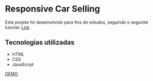 # Responsive Car Selling 

Este projeto foi desenvolvido para fins de estudos, seguindo o seguinte tutorial: [Link](https://www.youtube.com/watch?v=tuURYMcX8S8&ab_channel=Mr.WebDesigner)

## Tecnologias utilizadas

- HTML
- CSS
- JavaScript

[DEMO](https://joaopedro191.github.io/Responsive-Car-Selling)